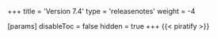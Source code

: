 +++
title = 'Version 7.4'
type = 'releasenotes'
weight = -4

[params]
  disableToc = false
  hidden = true
+++
{{< piratify >}}

